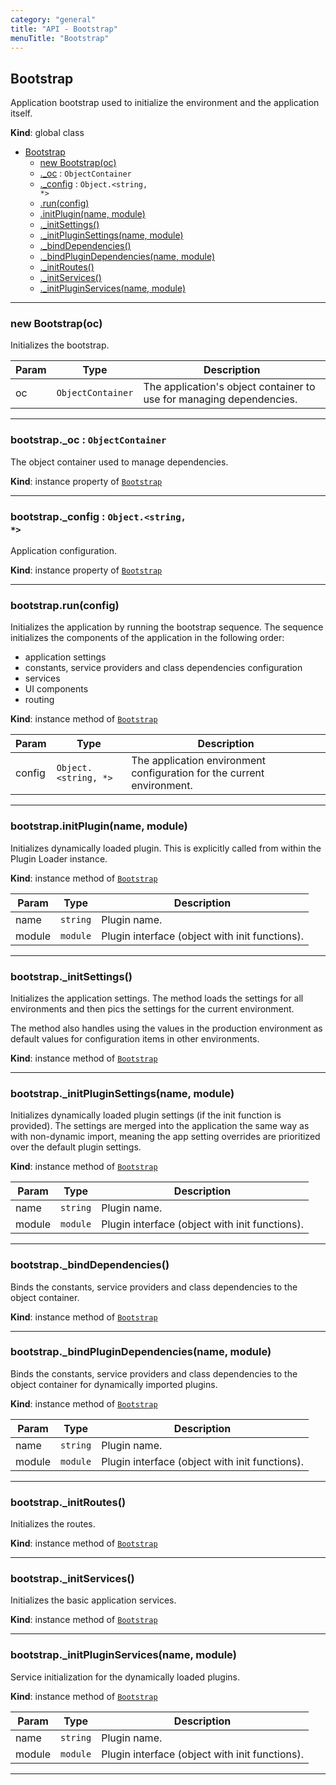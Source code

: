 ```yaml
---
category: "general"
title: "API - Bootstrap"
menuTitle: "Bootstrap"
---
```


## Bootstrap&nbsp;<a name="Bootstrap" href="https://github.com/seznam/ima/blob/v18.0.0-rc.3/packages/core/src/Bootstrap.js#L12" target="_blank"><span class="icon"><i class="fas fa-external-link-alt fa-xs"></i></span></a>
Application bootstrap used to initialize the environment and the application
itself.

**Kind**: global class  

* [Bootstrap](#Bootstrap)
    * [new Bootstrap(oc)](#new_Bootstrap_new)
    * [._oc](#Bootstrap+_oc) : <code>ObjectContainer</code>
    * [._config](#Bootstrap+_config) : <code>Object.&lt;string, \*&gt;</code>
    * [.run(config)](#Bootstrap+run)
    * [.initPlugin(name, module)](#Bootstrap+initPlugin)
    * [._initSettings()](#Bootstrap+_initSettings)
    * [._initPluginSettings(name, module)](#Bootstrap+_initPluginSettings)
    * [._bindDependencies()](#Bootstrap+_bindDependencies)
    * [._bindPluginDependencies(name, module)](#Bootstrap+_bindPluginDependencies)
    * [._initRoutes()](#Bootstrap+_initRoutes)
    * [._initServices()](#Bootstrap+_initServices)
    * [._initPluginServices(name, module)](#Bootstrap+_initPluginServices)


* * *

### new Bootstrap(oc)&nbsp;<a name="new_Bootstrap_new"></a>
Initializes the bootstrap.


| Param | Type | Description |
| --- | --- | --- |
| oc | <code>ObjectContainer</code> | The application's object container to use        for managing dependencies. |


* * *

### bootstrap.\_oc : <code>ObjectContainer</code>&nbsp;<a name="Bootstrap+_oc" href="https://github.com/seznam/ima/blob/v18.0.0-rc.3/packages/core/src/Bootstrap.js#L25" target="_blank"><span class="icon"><i class="fas fa-external-link-alt fa-xs"></i></span></a>
The object container used to manage dependencies.

**Kind**: instance property of [<code>Bootstrap</code>](#Bootstrap)  

* * *

### bootstrap.\_config : <code>Object.&lt;string, \*&gt;</code>&nbsp;<a name="Bootstrap+_config" href="https://github.com/seznam/ima/blob/v18.0.0-rc.3/packages/core/src/Bootstrap.js#L32" target="_blank"><span class="icon"><i class="fas fa-external-link-alt fa-xs"></i></span></a>
Application configuration.

**Kind**: instance property of [<code>Bootstrap</code>](#Bootstrap)  

* * *

### bootstrap.run(config)&nbsp;<a name="Bootstrap+run" href="https://github.com/seznam/ima/blob/v18.0.0-rc.3/packages/core/src/Bootstrap.js#L48" target="_blank"><span class="icon"><i class="fas fa-external-link-alt fa-xs"></i></span></a>
Initializes the application by running the bootstrap sequence. The
sequence initializes the components of the application in the following
order:
- application settings
- constants, service providers and class dependencies configuration
- services
- UI components
- routing

**Kind**: instance method of [<code>Bootstrap</code>](#Bootstrap)  

| Param | Type | Description |
| --- | --- | --- |
| config | <code>Object.&lt;string, \*&gt;</code> | The application environment        configuration for the current environment. |


* * *

### bootstrap.initPlugin(name, module)&nbsp;<a name="Bootstrap+initPlugin" href="https://github.com/seznam/ima/blob/v18.0.0-rc.3/packages/core/src/Bootstrap.js#L64" target="_blank"><span class="icon"><i class="fas fa-external-link-alt fa-xs"></i></span></a>
Initializes dynamically loaded plugin. This is explicitly called from
within the Plugin Loader instance.

**Kind**: instance method of [<code>Bootstrap</code>](#Bootstrap)  

| Param | Type | Description |
| --- | --- | --- |
| name | <code>string</code> | Plugin name. |
| module | <code>module</code> | Plugin interface (object with init functions). |


* * *

### bootstrap.\_initSettings()&nbsp;<a name="Bootstrap+_initSettings" href="https://github.com/seznam/ima/blob/v18.0.0-rc.3/packages/core/src/Bootstrap.js#L77" target="_blank"><span class="icon"><i class="fas fa-external-link-alt fa-xs"></i></span></a>
Initializes the application settings. The method loads the settings for
all environments and then pics the settings for the current environment.

The method also handles using the values in the production environment
as default values for configuration items in other environments.

**Kind**: instance method of [<code>Bootstrap</code>](#Bootstrap)  

* * *

### bootstrap.\_initPluginSettings(name, module)&nbsp;<a name="Bootstrap+_initPluginSettings" href="https://github.com/seznam/ima/blob/v18.0.0-rc.3/packages/core/src/Bootstrap.js#L118" target="_blank"><span class="icon"><i class="fas fa-external-link-alt fa-xs"></i></span></a>
Initializes dynamically loaded plugin settings (if the init
function is provided). The settings are merged into the application
the same way as with non-dynamic import, meaning the app setting overrides
are prioritized over the default plugin settings.

**Kind**: instance method of [<code>Bootstrap</code>](#Bootstrap)  

| Param | Type | Description |
| --- | --- | --- |
| name | <code>string</code> | Plugin name. |
| module | <code>module</code> | Plugin interface (object with init functions). |


* * *

### bootstrap.\_bindDependencies()&nbsp;<a name="Bootstrap+_bindDependencies" href="https://github.com/seznam/ima/blob/v18.0.0-rc.3/packages/core/src/Bootstrap.js#L151" target="_blank"><span class="icon"><i class="fas fa-external-link-alt fa-xs"></i></span></a>
Binds the constants, service providers and class dependencies to the
object container.

**Kind**: instance method of [<code>Bootstrap</code>](#Bootstrap)  

* * *

### bootstrap.\_bindPluginDependencies(name, module)&nbsp;<a name="Bootstrap+_bindPluginDependencies" href="https://github.com/seznam/ima/blob/v18.0.0-rc.3/packages/core/src/Bootstrap.js#L183" target="_blank"><span class="icon"><i class="fas fa-external-link-alt fa-xs"></i></span></a>
Binds the constants, service providers and class dependencies to the
object container for dynamically imported plugins.

**Kind**: instance method of [<code>Bootstrap</code>](#Bootstrap)  

| Param | Type | Description |
| --- | --- | --- |
| name | <code>string</code> | Plugin name. |
| module | <code>module</code> | Plugin interface (object with init functions). |


* * *

### bootstrap.\_initRoutes()&nbsp;<a name="Bootstrap+_initRoutes" href="https://github.com/seznam/ima/blob/v18.0.0-rc.3/packages/core/src/Bootstrap.js#L198" target="_blank"><span class="icon"><i class="fas fa-external-link-alt fa-xs"></i></span></a>
Initializes the routes.

**Kind**: instance method of [<code>Bootstrap</code>](#Bootstrap)  

* * *

### bootstrap.\_initServices()&nbsp;<a name="Bootstrap+_initServices" href="https://github.com/seznam/ima/blob/v18.0.0-rc.3/packages/core/src/Bootstrap.js#L206" target="_blank"><span class="icon"><i class="fas fa-external-link-alt fa-xs"></i></span></a>
Initializes the basic application services.

**Kind**: instance method of [<code>Bootstrap</code>](#Bootstrap)  

* * *

### bootstrap.\_initPluginServices(name, module)&nbsp;<a name="Bootstrap+_initPluginServices" href="https://github.com/seznam/ima/blob/v18.0.0-rc.3/packages/core/src/Bootstrap.js#L224" target="_blank"><span class="icon"><i class="fas fa-external-link-alt fa-xs"></i></span></a>
Service initialization for the dynamically loaded plugins.

**Kind**: instance method of [<code>Bootstrap</code>](#Bootstrap)  

| Param | Type | Description |
| --- | --- | --- |
| name | <code>string</code> | Plugin name. |
| module | <code>module</code> | Plugin interface (object with init functions). |


* * *

